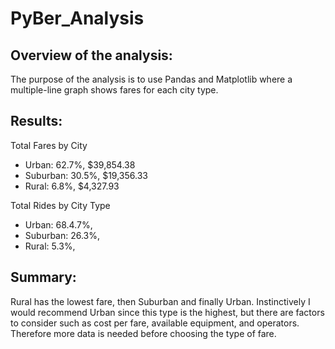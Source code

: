 # PyBer_Analysis

## Overview of the analysis:
The purpose of the analysis is to use Pandas and Matplotlib where a multiple-line graph shows fares for each city type.


## Results:
Total Fares by City
* Urban: 62.7%, $39,854.38
* Suburban: 30.5%, $19,356.33
* Rural: 6.8%, $4,327.93

Total Rides by City Type
* Urban: 68.4.7%, 
* Suburban: 26.3%, 
* Rural: 5.3%, 

## Summary:
Rural has the lowest fare, then Suburban and finally Urban. Instinctively I would recommend Urban since this type is the highest, but there are factors to consider such as cost per fare, available equipment, and operators. Therefore more data is needed before choosing the type of fare. 
